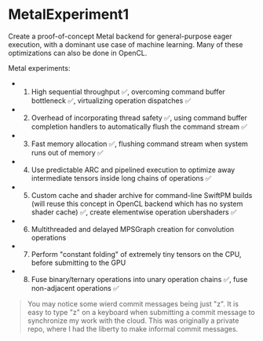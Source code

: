 # MetalExperiment1

Create a proof-of-concept Metal backend for general-purpose eager execution, with a dominant use case of machine learning. Many of these optimizations can also be done in OpenCL.

Metal experiments:
- 1) High sequential throughput :white_check_mark:, overcoming command buffer bottleneck :white_check_mark:, virtualizing operation dispatches :white_check_mark:
- 2) Overhead of incorporating thread safety :white_check_mark:, using command buffer completion handlers to automatically flush the command stream :white_check_mark:
- 3) Fast memory allocation :white_check_mark:, flushing command stream when system runs out of memory :white_check_mark:
- 4) Use predictable ARC and pipelined execution to optimize away intermediate tensors inside long chains of operations :white_check_mark:
- 5) Custom cache and shader archive for command-line SwiftPM builds (will reuse this concept in OpenCL backend which has no system shader cache) :white_check_mark:, create elementwise operation ubershaders :white_check_mark:
- 6) Multithreaded and delayed MPSGraph creation for convolution operations
- 7) Perform "constant folding" of extremely tiny tensors on the CPU, before submitting to the GPU
- 8) Fuse binary/ternary operations into unary operation chains :white_check_mark:, fuse non-adjacent operations :white_check_mark:

> You may notice some wierd commit messages being just "z". It is easy to type "z" on a keyboard when submitting a commit message to synchronize my work with the cloud. This was originally a private repo, where I had the liberty to make informal commit messages.
